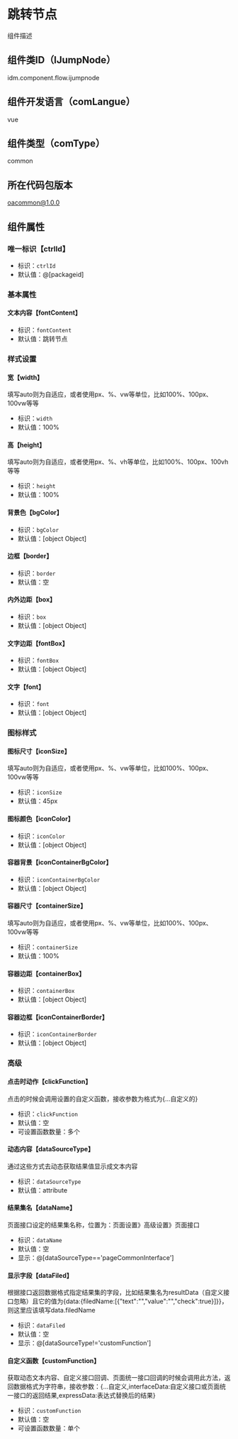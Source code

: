 # 跳转节点
组件描述
## 组件类ID（IJumpNode）
idm.component.flow.ijumpnode
## 组件开发语言（comLangue）
vue
## 组件类型（comType）
common
## 所在代码包版本
oacommon@1.0.0
## 组件属性
### 唯一标识【ctrlId】

- 标识：`ctrlId`
- 默认值：@[packageid]
### 基本属性
#### 文本内容【fontContent】

- 标识：`fontContent`
- 默认值：跳转节点
### 样式设置
#### 宽【width】
填写auto则为自适应，或者使用px、%、vw等单位，比如100%、100px、100vw等等
- 标识：`width`
- 默认值：100%
#### 高【height】
填写auto则为自适应，或者使用px、%、vh等单位，比如100%、100px、100vh等等
- 标识：`height`
- 默认值：100%
#### 背景色【bgColor】

- 标识：`bgColor`
- 默认值：[object Object]
#### 边框【border】

- 标识：`border`
- 默认值：空
#### 内外边距【box】

- 标识：`box`
- 默认值：[object Object]
#### 文字边距【fontBox】

- 标识：`fontBox`
- 默认值：[object Object]
#### 文字【font】

- 标识：`font`
- 默认值：[object Object]
### 图标样式
#### 图标尺寸【iconSize】
填写auto则为自适应，或者使用px、%、vw等单位，比如100%、100px、100vw等等
- 标识：`iconSize`
- 默认值：45px
#### 图标颜色【iconColor】

- 标识：`iconColor`
- 默认值：[object Object]
#### 容器背景【iconContainerBgColor】

- 标识：`iconContainerBgColor`
- 默认值：[object Object]
#### 容器尺寸【containerSize】
填写auto则为自适应，或者使用px、%、vw等单位，比如100%、100px、100vw等等
- 标识：`containerSize`
- 默认值：100%
#### 容器边距【containerBox】

- 标识：`containerBox`
- 默认值：[object Object]
#### 容器边框【iconContainerBorder】

- 标识：`iconContainerBorder`
- 默认值：[object Object]
### 高级
#### 点击时动作【clickFunction】
点击的时候会调用设置的自定义函数，接收参数为格式为{...自定义的}
- 标识：`clickFunction`
- 默认值：空
- 可设置函数数量：多个
#### 动态内容【dataSourceType】
通过这些方式去动态获取结果值显示成文本内容
- 标识：`dataSourceType`
- 默认值：attribute
#### 结果集名【dataName】
页面接口设定的结果集名称，位置为：页面设置》高级设置》页面接口
- 标识：`dataName`
- 默认值：空
- 显示：@[dataSourceType=='pageCommonInterface']
#### 显示字段【dataFiled】
根据接口返回数据格式指定结果集的字段，比如结果集名为resultData（自定义接口忽略）且它的值为{data:{filedName:[{"text":"","value":"","check":true}]}}，则这里应该填写data.filedName
- 标识：`dataFiled`
- 默认值：空
- 显示：@[dataSourceType!='customFunction']
#### 自定义函数【customFunction】
获取动态文本内容、自定义接口回调、页面统一接口回调的时候会调用此方法，返回数据格式为字符串，接收参数：{...自定义,interfaceData:自定义接口或页面统一接口的返回结果,expressData:表达式替换后的结果}
- 标识：`customFunction`
- 默认值：空
- 可设置函数数量：单个